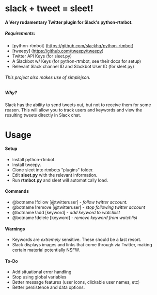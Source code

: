 # slack + tweet = sleet!
#### A Very rudamentary Twitter plugin for Slack's python-rtmbot.
##### Requirements:

- [python-rtmbot] (https://github.com/slackhq/python-rtmbot)
- [tweepy] (https://github.com/tweepy/tweepy)
- Twitter API Keys (for sleet.py)
- A Slackbot w/ Keys (for python-rtmbot, see their docs for setup)
- Relevant Slack channel ID and Slackbot User ID (for sleet.py)

###### This project also makes use of simplejson.

##### Why?
Slack has the ability to send tweets out, but not to receive them for some reason. This will allow you to track users and keywords and view the resulting tweets directly in Slack chat.


# Usage
#### Setup
- Install python-rtmbot.
- Install tweepy.
- Clone sleet into rtmbots "plugins" folder.
- Edit **sleet.py** with the relevant information.
- Run **rtmbot.py** and sleet will automatically load.

#### Commands
- @botname !follow [@twitteruser] - *follow twitter account.*
- @botname !remove [@twitteruser] -  *stop following twitter account*
- @botname !add [keyword] - *add keyword to watchlist*
- @botname !delete [keyword] - *remove keyword from watchlist*

#### Warnings
- Keywords are *extremely* sensitive. These should be a last resort.
- Slack displays images and links that come through via Twitter, making certain material potentially NSFW.

#### To-Do
- Add situational error handling
- Stop using global variables
- Better message features (user icons, clickable user names, etc)
- Better persistence and data options.
